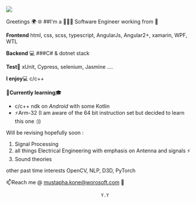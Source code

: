 ### ![](https://img.shields.io/stackexchange/stackoverflow/r/3956287?order=desc&sort=reputation?style=plastic)

Greetings :earth_africa: :globe_with_meridians:
##I'm a 👨🏿‍💻 Software Engineer working from 🏡

**Frontend**
html, css, scss, typescript, AngularJs, Angular2+,
xamarin, WPF, WTL



**Backend** :computer: 
###C#  & dotnet stack

**Test**🧪
xUnit, Cypress, selenium, Jasmine ....

**I enjoy**:computer:
c/c++

**🌱Currently learning**:mortar_board:

* c/c++ ndk on _Android_ with some Kotlin
* ⚡Arm-32 (I am aware of the 64 bit instruction set but decided to learn this one :))




Will be revising hopefully soon :
1. Signal Processing
2. all things Electrical Engineering with emphasis on Antenna and signals ⚡
3. Sound theories

other past time interests
OpenCV, NLP, D3D, PyTorch

📫Reach me @ mustapha.kone@worosoft.com :e-mail:

                                        Y.Y
